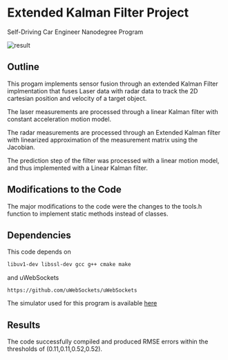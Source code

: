 # Extended Kalman Filter Project
Self-Driving Car Engineer Nanodegree Program

![result](https://github.com/evgenyslab/CarND-Extended-Kalman-Filter-Project/raw/master/Result/result.gif)


## Outline
This progam implements sensor fusion through an extended Kalman Filter implmentation that fuses Laser data with radar data to track the 2D cartesian position and velocity of a target object.

The laser measurements are processed through a linear Kalman filter with constant acceleration motion model.

The radar measurements are processed through an Extended Kalman filter with linearized approximation of the measurement matrix using the Jacobian.

The prediction step of the filter was processed with a linear motion model, and thus implemented with a Linear Kalman filter.

## Modifications to the Code

The major modifications to the code were the changes to the tools.h function to implement static methods instead of classes.

## Dependencies

This code depends on
```bash
libuv1-dev libssl-dev gcc g++ cmake make
```
and uWebSockets
```
https://github.com/uWebSockets/uWebSockets 
```

The simulator used for this program is available [here](https://github.com/udacity/self-driving-car-sim/releases)

## Results

The code successfully compiled and produced RMSE errors within the thresholds of (0.11,0.11,0.52,0.52).

